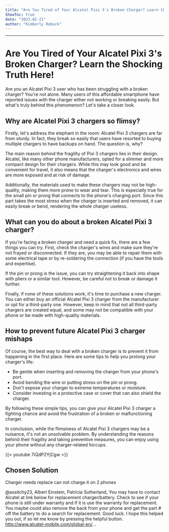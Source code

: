 ```yaml
---
title: "Are You Tired of Your Alcatel Pixi 3's Broken Charger? Learn the Shocking Truth Here!"
ShowToc: true 
date: "2023-02-21"
author: "Kimberly Rebuck"
---
```

*****
# Are You Tired of Your Alcatel Pixi 3's Broken Charger? Learn the Shocking Truth Here!

Are you an Alcatel Pixi 3 user who has been struggling with a broken charger? You're not alone. Many users of this affordable smartphone have reported issues with the charger either not working or breaking easily. But what's truly behind this phenomenon? Let's take a closer look.

## Why are Alcatel Pixi 3 chargers so flimsy?

Firstly, let's address the elephant in the room: Alcatel Pixi 3 chargers are far from sturdy. In fact, they break so easily that users have resorted to buying multiple chargers to have backups on hand. The question is, why?

The main reason behind the fragility of Pixi 3 chargers lies in their design. Alcatel, like many other phone manufacturers, opted for a slimmer and more compact design for their chargers. While this may look good and be convenient for travel, it also means that the charger's electronics and wires are more exposed and at risk of damage.

Additionally, the materials used to make these chargers may not be high-quality, making them more prone to wear and tear. This is especially true for the small pin or prong that connects to the phone's charging port. Since this part takes the most stress when the charger is inserted and removed, it can easily break or bend, rendering the whole charger useless.

## What can you do about a broken Alcatel Pixi 3 charger?

If you're facing a broken charger and need a quick fix, there are a few things you can try. First, check the charger's wires and make sure they're not frayed or disconnected. If they are, you may be able to repair them with some electrical tape or by re-soldering the connection (if you have the tools and expertise).

If the pin or prong is the issue, you can try straightening it back into shape with pliers or a similar tool. However, be careful not to break or damage it further.

Finally, if none of these solutions work, it's time to purchase a new charger. You can either buy an official Alcatel Pixi 3 charger from the manufacturer or opt for a third-party one. However, keep in mind that not all third-party chargers are created equal, and some may not be compatible with your phone or be made with high-quality materials.

## How to prevent future Alcatel Pixi 3 charger mishaps

Of course, the best way to deal with a broken charger is to prevent it from happening in the first place. Here are some tips to help you prolong your charger's life:

- Be gentle when inserting and removing the charger from your phone's port.
- Avoid bending the wire or putting stress on the pin or prong.
- Don't expose your charger to extreme temperatures or moisture.
- Consider investing in a protective case or cover that can also shield the charger.

By following these simple tips, you can give your Alcatel Pixi 3 charger a fighting chance and avoid the frustration of a broken or malfunctioning charger.

In conclusion, while the flimsiness of Alcatel Pixi 3 chargers may be a nuisance, it's not an unsolvable problem. By understanding the reasons behind their fragility and taking preventive measures, you can enjoy using your phone without any charger-related hiccups.

{{< youtube 7iQdP2YjCgw >}} 



## Chosen Solution
 Charger needs replace can not charge it on 2 phones

 @assitchy23, Albert Einstein, Patricia Sutherland, You may have to contact Alcatel at link below for replacement charger/battery. Check to see if your phone is still under warranty and if it is use the warranty for replacement. You maybe could also remove the back from your phone and get the part # off the battery to do a search for replacement. Good luck.
I hope this helped you out, if so let me know by pressing the helpful button.
http://www.alcatel-mobile.com/global-en/...




